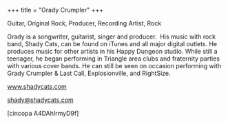 +++
title = "Grady Crumpler"
+++

Guitar, Original Rock, Producer, Recording Artist, Rock

<!--more-->


Grady is a songwriter, guitarist, singer and producer.  His music with rock band, Shady Cats, can be found on iTunes and all major digital outlets. He produces music for other artists in his Happy Dungeon studio. While still a teenager, he began performing in Triangle area clubs and fraternity parties with various cover bands. He can still be seen on occasion performing with Grady Crumpler &amp; Last Call, Explosionville, and RightSize.

www.shadycats.com

shady@shadycats.com

[cincopa A4DAhIrmyD9f]
